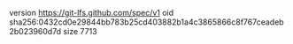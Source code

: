 version https://git-lfs.github.com/spec/v1
oid sha256:0432cd0e29844bb783b25cd403882b1a4c3865866c8f767ceadeb2b023960d7d
size 7713
